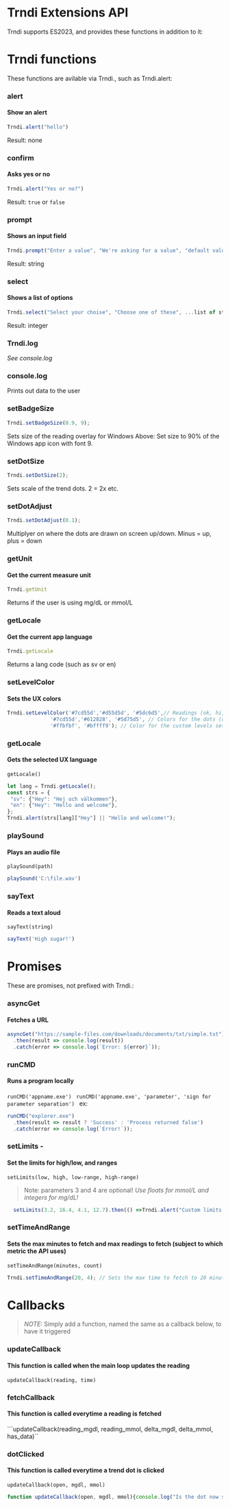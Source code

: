 # Trndi Extensions API
Trndi supports ES2023, and provides these functions in addition to it:

# Trndi functions
These functions are avilable via Trndi., such as Trndi.alert:
### alert
#### Show an alert
```javascript
Trndi.alert("hello")
```
Result: none
### confirm
#### Asks yes or no
```javascript
Trndi.alert("Yes or no?")
```
Result: ```true``` or ```false```
### prompt
#### Shows an input field
```javascript
Trndi.prompt("Enter a value", "We're asking for a value", "default value")
```
Result: string
### select
#### Shows a list of options
```javascript
Trndi.select("Select your choise", "Choose one of these", ...list of string options);
```
Result: integer
### Trndi.log
_See console.log_
### console.log
Prints out data to the user
### setBadgeSize
```javascript
Trndi.setBadgeSize(0.9, 9);
```
Sets size of the reading overlay for Windows
Above: Set size to 90% of the Windows app icon with font 9.
### setDotSize
```javascript
Trndi.setDotSize(2);
```
Sets scale of the trend dots. 2 = 2x etc.
### setDotAdjust
```javascript
Trndi.setDotAdjust(0.1);
```
Multiplyer on where the dots are drawn on screen up/down. Minus = up, plus = down
### getUnit
#### Get the current measure unit
```javascript
Trndi.getUnit
```
Returns if the user is using mg/dL or mmol/L
### getLocale
#### Get the current app language
```javascript
Trndi.getLocale
```
Returns a lang code (such as sv or en)
### setLevelColor
#### Sets the UX colors
```javascript
Trndi.setLevelColor('#7cd55d','#d55d5d', '#5dc6d5',// Readings (ok, hi, lo))
              '#7cd55d','#612828', '#5d75d5', // Colors for the dots (ok, hi, lo)
              '#ffbfbf', '#bffff9'); // Color for the custom levels set in NightScout (or via JS) (hi, lo)
``` 
### getLocale
#### Gets the selected UX language
```getLocale()```
```javascript
let lang = Trndi.getLocale();
const strs = {
 "sv": {"Hey": "Hej och välkommen"},
 "en": {"Hey": "Hello and welcome"},
};             
Trndi.alert(strs[lang]["Hey"] || "Hello and welcome!");
```
### playSound
#### Plays an audio file
```playSound(path)```
```javascript
playSound('C:\file.wav')
```
### sayText
#### Reads a text aloud
```sayText(string)```
```javascript
sayText('High sugar!')
```

# Promises
These are promises, not prefixed with Trndi.:
### asyncGet 
#### Fetches a URL
```javascript
asyncGet("https://sample-files.com/downloads/documents/txt/simple.txt")
  .then(result => console.log(result))
  .catch(error => console.log(`Error: ${error}`));
  ``` 
### runCMD 
#### Runs a program locally
```runCMD('appname.exe') ``` 
```runCMD('appname.exe', 'parameter', 'sign for parameter separation') ``` 
ex:
```javascript
runCMD("explorer.exe")
  .then(result => result ? 'Success' : 'Process returned false')
  .catch(error => console.log(`Error!`));
```
### setLimits - 
#### Set the limits for high/low, and ranges
```setLimits(low, high, low-range, high-range)```
> Note: parameters 3 and 4 are optional!
_Use floats for mmol/L and integers for mg/dL!_
```javascript
  setLimits(3.2, 16.4, 4.1, 12.7).then(() =>Trndi.alert("Custom limits set"));
```
### setTimeAndRange
#### Sets the max minutes to fetch and max readings to fetch (subject to which metric the API uses)
```setTimeAndRange(minutes, count)```
```javascript
Trndi.setTimeAndRange(20, 4); // Sets the max time to fetch to 20 minutes and the range to 4 readings
```

# Callbacks
> _NOTE:_ Simply add a function, named the same as a callback below, to have it triggered
### updateCallback
#### This function is called when the main loop updates the reading
```updateCallback(reading, time)```

### fetchCallback
#### This function is called everytime a reading is fetched
```updateCallback(reading_mgdl, reading_mmol, delta_mgdl, delta_mmol, has_data)``

### dotClicked
#### This function is called everytime a trend dot is clicked
```updateCallback(open, mgdl, mmol)```
```javascript
function updateCallback(open, mgdl, mmol){console.log("Is the dot now showing the value? " + open, "Reading " + mmol)}
```